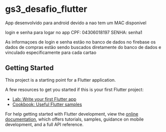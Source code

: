 # gs3_desafio_flutter
App desenvolvido para android devido a nao tem um MAC disponivel 

login e senha para logar no app 
CPF: 04306018197
SENHA: senha1

As informaçoes de login e senha estão no banco de dados no firebase 
os dados de compras estão sendo buscados diretamente do banco de dados e vinculado especificamente para cada cartao 

## Getting Started

This project is a starting point for a Flutter application.

A few resources to get you started if this is your first Flutter project:

- [Lab: Write your first Flutter app](https://docs.flutter.dev/get-started/codelab)
- [Cookbook: Useful Flutter samples](https://docs.flutter.dev/cookbook)

For help getting started with Flutter development, view the
[online documentation](https://docs.flutter.dev/), which offers tutorials,
samples, guidance on mobile development, and a full API reference.
<View
android:id="@+id/gs3"
android:layout_width="203.09dp"
android:layout_height="82.89dp"
android:layout_alignParentLeft="true"
android:layout_marginLeft="84.59dp"
android:layout_alignParentTop="true"
android:layout_marginTop="79dp"
android:background="#FFFFFF"
/>



<View
android:id="@+id/tecnologia"
android:layout_width="204.34dp"
android:layout_height="37.05dp"
android:layout_alignParentLeft="true"
android:layout_marginLeft="85.22dp"
android:layout_alignParentTop="true"
android:layout_marginTop="169.93dp"
android:background="#FFFFFF"
/>



<View
android:id="@+id/rectangle_1"
android:layout_width="5.65dp"
android:layout_height="15.57dp"
android:layout_alignParentLeft="true"
android:layout_marginLeft="145dp"
android:layout_alignParentTop="true"
android:layout_marginTop="120.32dp"
android:background="#45A1E7"
/>

